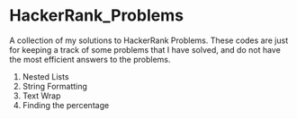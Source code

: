 # HackerRank_Problems

A collection of my solutions to HackerRank Problems. These codes are just for keeping a track of some problems that I have solved, and do not have the most efficient answers to the problems. 

1) Nested Lists
2) String Formatting
3) Text Wrap
4) Finding the percentage


